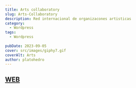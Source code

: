 ```yaml
---
title: Arts collaboratory
slug: Arts-Collaboratory
description: Red internacional de organizacones artisticas
category:
  - Wordpress
tags:
  - Wordpress
 
pubDate: 2023-09-05
cover: src/images/giphy7.gif
coverAlt: Arts
author: platohedro
---
```


## [WEB](https://artscollaboratory.org/)